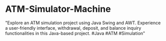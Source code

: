 # ATM-Simulator-Machine
"Explore an ATM simulation project using Java Swing and AWT. Experience a user-friendly interface, withdrawal, deposit, and balance inquiry functionalities in this Java-based project. #Java #ATM #Simulation"
